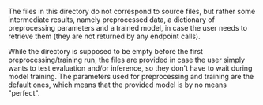 The files in this directory do not correspond to source files, but rather some intermediate results, namely preprocessed data, a dictionary of preprocessing parameters and a trained model, in case the user needs to retrieve them (they are not returned by any endpoint calls).

While the directory is supposed to be empty before the first preprocessing/training run, the files are provided in case the user simply wants to test evaluation and/or inference, so they don't have to wait during model training. The parameters used for preprocessing and training are the default ones, which means that the provided model is by no means "perfect".
